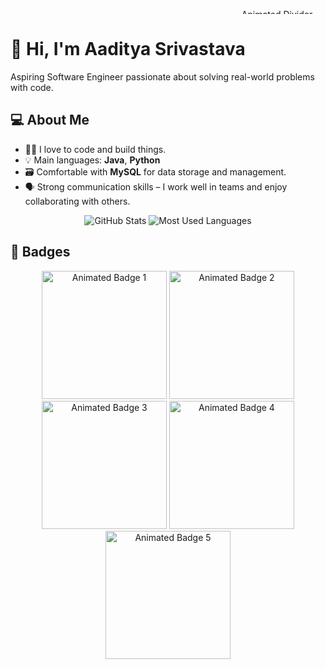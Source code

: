 <p align="center">
  <img src="https://user-images.githubusercontent.com/73097560/115834477-dbab4500-a447-11eb-908a-139a6edaec5c.gif" width="853" height="8" alt="Animated Divider"/>
</p>

# 👋 Hi, I'm Aaditya Srivastava

Aspiring Software Engineer passionate about solving real-world problems with code.

## 💻 About Me
- 🧑‍💻 I love to code and build things.
- 💡 Main languages: **Java**, **Python**
- 🗃️ Comfortable with **MySQL** for data storage and management.
- 🗣️ Strong communication skills – I work well in teams and enjoy collaborating with others.


<!-- GitHub Stats -->
<p align="center">
  <img src="https://github-readme-stats.vercel.app/api?username=frozenxnx&show_icons=true&theme=dracula" alt="GitHub Stats" />

  <img src="https://github-readme-stats.vercel.app/api/top-langs/?username=frozenxnx&layout=compact&theme=dracula" alt="Most Used Languages" />
</p>


## 🏅 Badges

<p align="center">
  <img src="https://camo.githubusercontent.com/298b6a36bab489052e9628dd0abf184f9c3d966e77fce1072374a8df11061bed/68747470733a2f2f6173736574732e6c656574636f64652e636f6d2f7374617469635f6173736574732f6f74686572732f323535302e676966" width="200" height="205" alt="Animated Badge 1"/>
  <img src="https://camo.githubusercontent.com/b5074bb27865f4842afeda76bd8c0a05add6ab3be601d5bdeedadf72f5a90940/68747470733a2f2f6173736574732e6c656574636f64652e636f6d2f7374617469635f6173736574732f6d61726b6574696e672f323032342d3230302e676966" width="200" height="205" alt="Animated Badge 2"/>
  <img src="https://camo.githubusercontent.com/473fa1d113479cc1bb32ea304100351774d4e68768ecc58620cde525511c4e92/68747470733a2f2f6173736574732e6c656574636f64652e636f6d2f7374617469635f6173736574732f6d61726b6574696e672f3336355f6e65772e676966" width="200" height="205" alt="Animated Badge 3"/>
  <img src="https://camo.githubusercontent.com/66291c3546a90476fab980cce845c7443570de780378646e29ea0924db0fa151/68747470733a2f2f6173736574732e6c656574636f64652e636f6d2f7374617469635f6173736574732f6d61726b6574696e672f323032332d3130302e676966" width="200" height="205" alt="Animated Badge 4"/>
  <img src="https://camo.githubusercontent.com/2c1a3d9b9e3abd9692b214f3ea18e586d018143aa1fa1457b225c5a36a58de96/68747470733a2f2f6173736574732e6c656574636f64652e636f6d2f7374617469635f6173736574732f6d61726b6574696e672f323032342d3130302d6e65772e676966" width="200" height="205" alt="Animated Badge 5"/>
</p>
